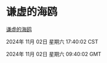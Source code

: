 # 谦虚的海鸥
[谦虚的海鸥](http://219.139.197.74:56308/qxdho/course/base/hotlink/index.php)

2024年 11月 02日 星期六 17:40:02 CST

2024年 11月 02日 星期六 09:40:02 GMT

